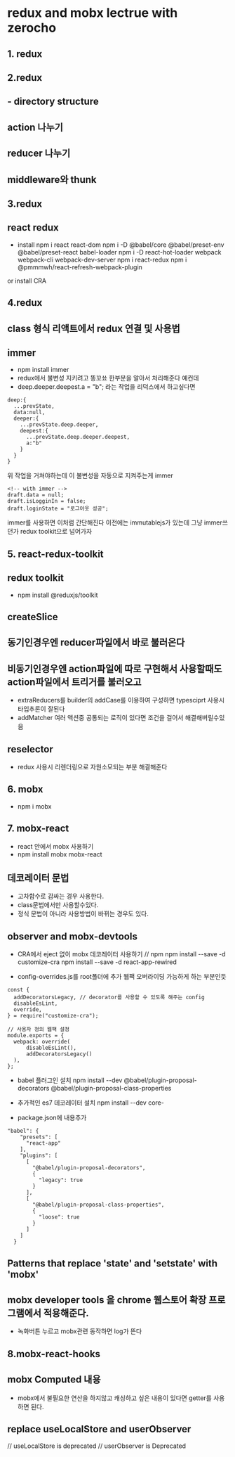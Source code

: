 # redux and mobx lectrue with zerocho

## 1. redux

## 2.redux

## - directory structure

## action 나누기

## reducer 나누기

## middleware와 thunk

## 3.redux

## react redux

- install
  npm i react react-dom
  npm i -D @babel/core @babel/preset-env @babel/preset-react babel-loader
  npm i -D react-hot-loader webpack webpack-cli webpack-dev-server
  npm i react-redux
  npm i @pmmmwh/react-refresh-webpack-plugin

or install CRA

## 4.redux

## class 형식 리액트에서 redux 연결 및 사용법

## immer

- npm install immer
- redux에서 불변성 지키려고 똥꼬쑈 한부분을 알아서 처리해준다
  예컨데
- deep.deeper.deepest.a = "b"; 라는 작업을 리덕스에서 하고싶다면

```
deep:{
  ...prevState,
  data:null,
  deeper:{
    ...prevState.deep.deeper,
    deepest:{
      ...prevState.deep.deeper.deepest,
      a:"b"
    }
  }
}
```

위 작업을 거쳐야하는데 이 불변성을 자동으로 지켜주는게 immer

```
<!-- with immer -->
draft.data = null;
draft.isLogginIn = false;
draft.loginState = "로그아웃 성공";
```

immer를 사용하면 이처럼 간단해진다
이전에는 immutablejs가 있는데 그냥 immer쓰던가 redux toolkit으로 넘어가자

## 5. react-redux-toolkit

## redux toolkit

- npm install @reduxjs/toolkit

## createSlice

## 동기인경우엔 reducer파일에서 바로 불러온다

## 비동기인경우엔 action파일에 따로 구현해서 사용할때도 action파일에서 트리거를 불러오고

- extraReducers를 builder의 addCase를 이용하여 구성하면 typesciprt 사용시 타입추론이 잘된다
- addMatcher
  여러 액션중 공통되는 로직이 있다면 조건을 걸어서 해결해버릴수있음

## reselector

- redux 사용시 리렌더링으로 자원소모되는 부분 해결해준다

## 6. mobx

- npm i mobx

## 7. mobx-react

- react 안에서 mobx 사용하기
- npm install mobx mobx-react

## 데코레이터 문법

- 고차함수로 감싸는 경우 사용한다.
- class문법에서만 사용할수있다.
- 정식 문법이 아니라 사용방법이 바뀌는 경우도 있다.

## observer and mobx-devtools

- CRA에서 eject 없이 mobx 데코레이터 사용하기
  // npm
  npm install --save -d customize-cra
  npm install --save -d react-app-rewired

- config-overrides.js를 root폴더에 추가 웹팩 오버라이딩 가능하게 하는 부분인듯

```
const {
  addDecoratorsLegacy, // decorator를 사용할 수 있도록 해주는 config
  disableEsLint,
  override,
} = require("customize-cra");

// 사용자 정의 웹팩 설정
module.exports = {
  webpack: override(
      disableEsLint(),
      addDecoratorsLegacy()
  ),
};
```

- babel 플러그인 설치
  npm install --dev @babel/plugin-proposal-decorators @babel/plugin-proposal-class-properties

- 추가적인 es7 데코레이터 설치
  npm install --dev core-
- package.json에 내용추가

```
"babel": {
    "presets": [
      "react-app"
    ],
    "plugins": [
      [
        "@babel/plugin-proposal-decorators",
        {
          "legacy": true
        }
      ],
      [
        "@babel/plugin-proposal-class-properties",
        {
          "loose": true
        }
      ]
    ]
  }
```

## Patterns that replace 'state' and 'setstate' with 'mobx'

## mobx developer tools 을 chrome 웹스토어 확장 프로그램에서 적용해준다.

- 녹화버튼 누르고 mobx관련 동작하면 log가 뜬다

## 8.mobx-react-hooks

## mobx Computed 내용

- mobx에서 불필요한 연산을 하지않고 캐싱하고 싶은 내용이 있다면 getter를 사용하면 된다.

## replace useLocalStore and userObserver

// useLocalStore is deprecated
// userObserver is Deprecated
